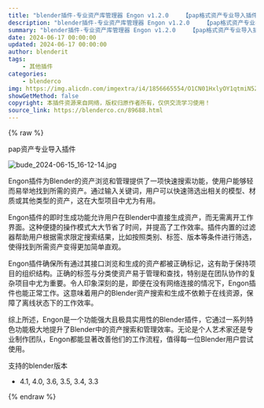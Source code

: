 ```yaml
---
title: "blender插件-专业资产库管理器 Engon v1.2.0    【pap格式资产专业导入插件】"
description: "blender插件-专业资产库管理器 Engon v1.2.0    【pap格式资产专业导入插件】"
summary: "blender插件-专业资产库管理器 Engon v1.2.0    【pap格式资产专业导入插件】"
date: 2024-06-17 00:00:00
updated: 2024-06-17 00:00:00
author: blenderit
tags: 
    - 其他插件
categories:
    - blenderco
img: https://img.alicdn.com/imgextra/i4/1856665554/O1CN01HxlyOY1qtmiN5ZiE9_!!1856665554.jpg
showGetMethod: false
copyright: 本插件资源来自网络，版权归原作者所有，仅供交流学习使用！
source_link: https://blenderco.cn/89688.html
---
```


{% raw %}
<div class="article-tips"><div><i class="icon icon-smile"></i> pap资产专业导入插件</div></div><p><img src="https://img.alicdn.com/imgextra/i4/1856665554/O1CN01HxlyOY1qtmiN5ZiE9_!!1856665554.jpg" alt="bude_2024-06-15_16-12-14.jpg"></p><p>Engon插件为Blender的资产浏览和管理提供了一项快速搜索功能，使用户能够轻而易举地找到所需的资产。通过输入关键词，用户可以快速筛选出相关的模型、材质或其他类型的资产，这在大型项目中尤为有用。</p><p>Engon插件的即时生成功能允许用户在Blender中直接生成资产，而无需离开工作界面。这种便捷的操作模式大大节省了时间，并提高了工作效率。插件内置的过滤器帮助用户根据需求限定搜索结果，比如按照类别、标签、版本等条件进行筛选，使得找到所需资产变得更加简单直观。</p><p>Engon插件确保所有通过其接口浏览和生成的资产都被正确标记，这有助于保持项目的组织结构。正确的标签与分类使资产易于管理和查找，特别是在团队协作的复杂项目中尤为重要。令人印象深刻的是，即便在没有网络连接的情况下，Engon插件也能正常工作。这意味着用户的Blender资产搜索和生成不依赖于在线资源，保障了离线状态下的工作效率。</p><p>综上所述，Engon是一个功能强大且极具实用性的Blender插件，它通过一系列特色功能极大地提升了Blender中的资产搜索和管理效率。无论是个人艺术家还是专业制作团队，Engon都能显著改善他们的工作流程，值得每一位Blender用户尝试使用。</p><p>支持的blender版本</p><ul>
<li>4.1, 4.0, 3.6, 3.5, 3.4, 3.3</li>
</ul>
<div style="display: none">blenderco</div>
{% endraw %}